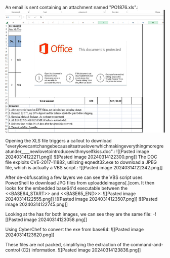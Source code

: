 An email is sent containing an attachment named "PO1876.xls".:
    ![Pasted image 20240314122108.png](<Screenshots/Pasted image 20240314122108.png>)

Opening the XLS file triggers a callout to download "everylovecantchangebecauseitsatrueloverwhichmakingeverythingmoregreatunder____newlovetointroducewithmyselfkiss.doc".:
    ![[Pasted image 20240314122211.png]]
    ![[Pasted image 20240314122300.png]]
The DOC file exploits CVE-2017-11882, utilizing eqnedt32.exe to download a JPEG file, which is actually a VBS script.:
    ![[Pasted image 20240314122342.png]]

After de-obfuscating a few layers we can see the VBS script uses PowerShell to download JPG files from uploaddeimagens[.]com. It then looks for the embedded base64'd executable between the <<BASE64_START>> and <<BASE65_END>>:
![[Pasted image 20240314122555.png]]
![[Pasted image 20240314123507.png]]
    ![[Pasted image 20240314122745.png]]
    
Looking at the has for both images, we can see they are the same file:
-![[Pasted image 20240314123058.png]]

 Using CyberChef to convert the exe from base64:
![[Pasted image 20240314123620.png]]

These files are not packed, simplifying the extraction of the command-and-control (C2) information.
![[Pasted image 20240314123836.png]]